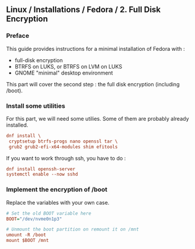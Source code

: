 ## Linux / Installations / Fedora / 2. Full Disk Encryption

### Preface

This guide provides instructions for a minimal installation of Fedora with :
- full-disk encryption
- BTRFS on LUKS, or BTRFS on LVM on LUKS
- GNOME "minimal" desktop environment

This part will cover the second step : the full disk encryption (including /boot).


### Install some utilities

For this part, we will need some utilies. Some of them are probably already installed.
```ini
dnf install \
 cryptsetup btrfs-progs nano openssl tar \
 grub2 grub2-efi-x64-modules shim efitools
```

If you want to work through ssh, you have to do :
```ini
dnf install openssh-server
systemctl enable --now sshd
```

### Implement the encryption of /boot

Replace the variables with your own case.

```ini
# Set the old BOOT variable here
BOOT="/dev/nvme0n1p3"

# Unmount the boot partition on remount it on /mnt
umount -R /boot
mount $BOOT /mnt
```
